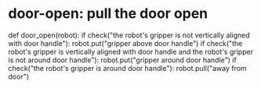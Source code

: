 # door-open: pull the door open
def door_open(robot):
    if check("the robot's gripper is not vertically aligned with door handle"):
        robot.put("gripper above door handle")
    if check("the robot's gripper is vertically aligned with door handle and the robot's gripper is not around door handle"):
        robot.put("gripper around door handle")
    if check("the robot's gripper is around door handle"):
        robot.pull("away from door")